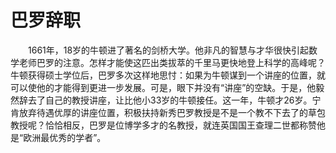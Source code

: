 # 巴罗辞职
　　1661年，18岁的牛顿进了著名的剑桥大学。他非凡的智慧与才华很快引起数学老师巴罗的注意。怎样才能使这匹出类拔萃的千里马更快地登上科学的高峰呢？牛顿获得硕士学位后，巴罗多次这样地思忖：如果为牛顿谋到一个讲座的位置，就可以使他的才能得到更进一步发展。可是，眼下并没有“讲座”的空缺。于是，他毅然辞去了自己的教授讲座，让比他小33岁的牛顿接任。这一年，牛顿才26岁。宁肯放弃待遇优厚的讲座位置，积极扶持新秀巴罗教授是不是一个教不下去了的草包教授呢？恰恰相反，巴罗是位博学多才的名教授，就连英国国王查理二世都称赞他是“欧洲最优秀的学者”。
 